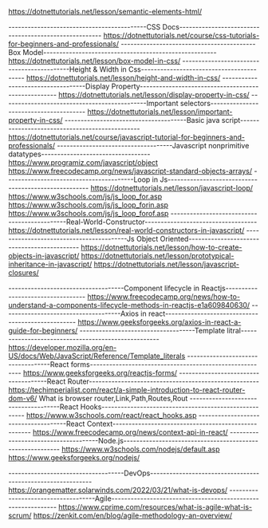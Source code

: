 https://dotnettutorials.net/lesson/semantic-elements-html/

-------------------------------------------CSS Docs------------------------------------------------------
https://dotnettutorials.net/course/css-tutorials-for-beginners-and-professionals/
------------------------------------------Box Model------------------------------------------------------
https://dotnettutorials.net/lesson/box-model-in-css/
-------------------------------------------Height & Width in Css-----------------------------------------
https://dotnettutorials.net/lesson/height-and-width-in-css/
-----------------------------------Display  Property----------------------------------------------------
https://dotnettutorials.net/lesson/display-property-in-css/
---------------------------------------------Important selectors---------------------------------------
https://dotnettutorials.net/lesson/important-property-in-css/
--------------------------------------Basic java script-----------------------------------------------
https://dotnettutorials.net/course/javascript-tutorial-for-beginners-and-professionals/
------------------------------------Javascript nonprimitive datatypes----------------------------------
https://www.programiz.com/javascript/object
https://www.freecodecamp.org/news/javascript-standard-objects-arrays/
----------------------------------------Loop in Js-----------------------------------------------------
https://dotnettutorials.net/lesson/javascript-loop/
https://www.w3schools.com/js/js_loop_for.asp
https://www.w3schools.com/js/js_loop_forin.asp
https://www.w3schools.com/js/js_loop_forof.asp
---------------------------------------------Real-World-Constructor-----------------------------------
https://dotnettutorials.net/lesson/real-world-constructors-in-javascript/
-----------------------------------------Js Object Oriented--------------------------------------------
https://dotnettutorials.net/lesson/how-to-create-objects-in-javascript/
https://dotnettutorials.net/lesson/prototypical-inheritance-in-javascript/
https://dotnettutorials.net/lesson/javascript-closures/


------------------------------------Component lifecycle in Reactjs----------------------------------
https://www.freecodecamp.org/news/how-to-understand-a-components-lifecycle-methods-in-reactjs-e1a609840630/
-------------------------------------Axios in react--------------------------------------------------
https://www.geeksforgeeks.org/axios-in-react-a-guide-for-beginners/
------------------------------------Template litral----------------------------------------------------
https://developer.mozilla.org/en-US/docs/Web/JavaScript/Reference/Template_literals
-----------------------------------React forms--------------------------------------------------------
https://www.geeksforgeeks.org/reactjs-forms/
-------------------------------------React Router-----------------------------------------------------
https://techimperialist.com/react/a-simple-introduction-to-react-router-dom-v6/
What is browser router,Link,Path,Routes,Rout
-------------------------------------React Hooks------------------------------------------------------
https://www.w3schools.com/react/react_hooks.asp
-------------------------------------React Context----------------------------------------------------
https://www.freecodecamp.org/news/context-api-in-react/
-------------------------------------Node.js----------------------------------------------------------
https://www.w3schools.com/nodejs/default.asp
https://www.geeksforgeeks.org/nodejs/


------------------------------------DevOps------------------------------------------------------------
https://orangematter.solarwinds.com/2022/03/21/what-is-devops/
------------------------------------Agile-------------------------------------------------------------
https://www.cprime.com/resources/what-is-agile-what-is-scrum/
https://zenkit.com/en/blog/agile-methodology-an-overview/
